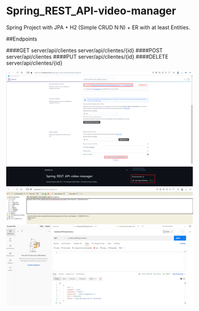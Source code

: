 # Spring_REST_API-video-manager
Spring Project with JPA + H2 (Simple CRUD N:N) + ER with at least Entities.

##Endpoints

####GET
server/api/clientes
server/api/clientes/{id}
####POST
server/api/clientes
####PUT
server/api/clientes/{id}
####DELETE
server/api/clientes/{id}

![Alt text](screenshots/screenshot-1.png)
![Alt text](screenshots/screenshot-2.png)
![Alt text](screenshots/screenshot-3.png)
![Alt text](screenshots/screenshot-4.png)
